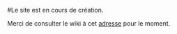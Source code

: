 #Le site est en cours de création.

Merci de consulter le wiki à cet [adresse](https://github.com/zigbeefordomoticz/wiki) pour le moment.
